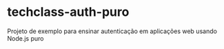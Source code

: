 # techclass-auth-puro
Projeto de exemplo para ensinar autenticação em aplicações web usando Node.js puro
